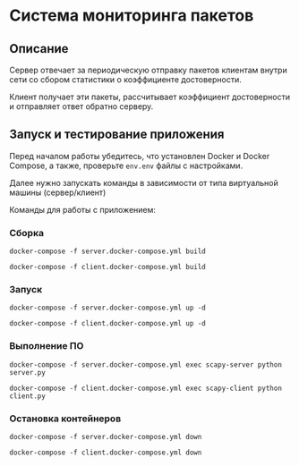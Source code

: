 # Система мониторинга пакетов

## Описание

Сервер отвечает за периодическую отправку пакетов 
клиентам внутри сети со сбором статистики о коэффициенте 
достоверности.

Клиент получает эти пакеты, рассчитывает коэффициент достоверности и 
отправляет ответ обратно серверу.

## Запуск и тестирование приложения

Перед началом работы убедитесь, что установлен Docker и Docker Compose, 
а также, проверьте `env.env` файлы с настройками.

Далее нужно запускать команды в зависимости от типа виртуальной машины (сервер/клиент)

Команды для работы с приложением:

### Сборка
  ```shell
  docker-compose -f server.docker-compose.yml build
  ```
  ```shell
  docker-compose -f client.docker-compose.yml build
  ```

### Запуск
  ```shell
  docker-compose -f server.docker-compose.yml up -d
  ```
  ```shell
  docker-compose -f client.docker-compose.yml up -d
  ```

### Выполнение ПО
  ```shell
  docker-compose -f server.docker-compose.yml exec scapy-server python server.py
  ```
  ```shell
  docker-compose -f client.docker-compose.yml exec scapy-client python client.py
  ```
  
### Остановка контейнеров
  ```shell
  docker-compose -f server.docker-compose.yml down
  ```
  ```shell
  docker-compose -f client.docker-compose.yml down
  ```